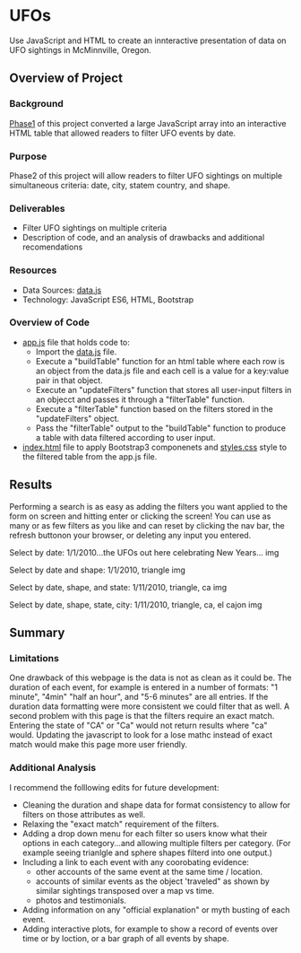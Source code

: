 # UFOs
 Use JavaScript and HTML to create an innteractive presentation of data on UFO sightings in McMinnville, Oregon.

## Overview of Project

### Background
[Phase1](https://github.com/aberloro/UFOs/blob/main/static/js/appPhase1.js) of this project converted a large JavaScript array into an interactive HTML table that allowed readers to filter UFO events by date.  

### Purpose
Phase2 of this project will allow readers to filter UFO sightings on multiple simultaneous criteria: date, city, statem country, and shape. 

### Deliverables
 - Filter UFO sightings on multiple criteria
 - Description of code, and an analysis of drawbacks and additional recomendations

### Resources
 - Data Sources: [data.js](https://github.com/aberloro/UFOs/blob/main/static/js/data.js) 
 - Technology: JavaScript ES6, HTML, Bootstrap

 ### Overview of Code
 - [app.js](https://github.com/aberloro/UFOs/blob/main/static/js/app.js) file that holds code to:
    - Import the [data.js](https://github.com/aberloro/UFOs/blob/main/static/js/data.js) file.
    - Execute a "buildTable" function for an html table where each row is an object from the data.js file and each cell is a value for a key:value pair in that object.
    - Execute an "updateFilters" function that stores all user-input filters in an objecct and passes it through a "filterTable" function.
    - Execute a "filterTable" function based on the filters stored in the "updateFilters" object.
    - Pass the "filterTable" output to the "buildTable" function to produce a table with data filtered according to user input. 
 - [index.html](https://github.com/aberloro/UFOs/blob/main/index.html) file to apply Bootstrap3 componenets and [styles.css](https://github.com/aberloro/UFOs/blob/main/static/css/style.css) style to the filtered table from the app.js file. 

## Results
 Performing a search is as easy as adding the filters you want applied to the form on screen and hitting enter or clicking the screen! You can use as many or as few filters as you like and can reset by clicking the nav bar, the refresh buttonon your browser, or deleting any input you entered.

 Select by date: 1/1/2010...the UFOs out here celebrating New Years...
  img

 Select by date and shape: 1/1/2010, triangle
 img

 Select by date, shape, and state: 1/11/2010, triangle, ca
 img

 Select by date, shape, state, city: 1/11/2010, triangle, ca, el cajon
 img


 ## Summary
  ### Limitations
 One drawback of this webpage is the data is not as clean as it could be.  The duration of each event, for example is entered in a number of formats: "1 minute", "4min" "half an hour", and "5-6 minutes" are all entries.  If the duration data formatting were more consistent we could filter that as well.  A second problem with this page is that the filters require an exact match.  Entering the state of "CA" or "Ca" would not return results where "ca" would.  Updating the javascript to look for a lose mathc instead of exact match would make this page more user friendly.

 ### Additional Analysis
I recommend the folllowing edits for future development:
 - Cleaning the duration and shape data for format consistency to allow for filters on those attributes as well.
 - Relaxing the "exact match" requirement of the filters.
 - Adding a drop down menu for each filter so users know what their options in each category...and allowing multiple filters per category. (For example seeing trianlgle and sphere shapes filterd into one output.)
 - Including a link to each event with any coorobating evidence: 
    - other accounts of the same event at the same time / location.
    - accounts of similar events as the object 'traveled" as shown by similar sightings transposed over a map vs time.
    - photos and testimonials.
 - Adding information on any "official explanation" or myth busting of each event.
 - Adding interactive plots, for example to show a record of events over time or by loction, or a bar graph of all events by shape. 

    